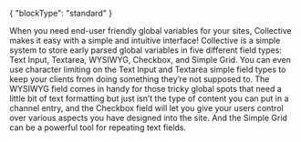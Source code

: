 {
    "blockType": "standard"
}

When you need end-user friendly global variables for your sites, Collective makes it easy with a simple and intuitive interface! Collective is a simple system to store early parsed global variables in five different field types: Text Input, Textarea, WYSIWYG, Checkbox, and Simple Grid. You can even use character limiting on the Text Input and Textarea simple field types to keep your clients from doing something they’re not supposed to. The WYSIWYG field comes in handy for those tricky global spots that need a little bit of text formatting but just isn’t the type of content you can put in a channel entry, and the Checkbox field will let you give your users control over various aspects you have designed into the site. And the Simple Grid can be a powerful tool for repeating text fields.
